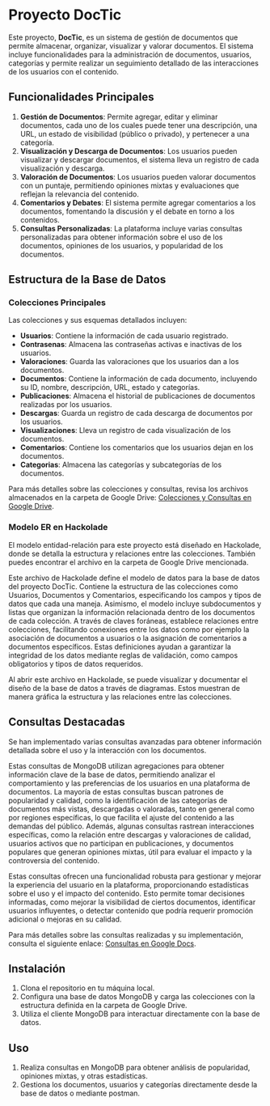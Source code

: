 # Proyecto DocTic

Este proyecto, **DocTic**, es un sistema de gestión de documentos que permite almacenar, organizar, visualizar y valorar documentos. El sistema incluye funcionalidades para la administración de documentos, usuarios, categorías y permite realizar un seguimiento detallado de las interacciones de los usuarios con el contenido.

## Funcionalidades Principales

1. **Gestión de Documentos**: Permite agregar, editar y eliminar documentos, cada uno de los cuales puede tener una descripción, una URL, un estado de visibilidad (público o privado), y pertenecer a una categoría.
2. **Visualización y Descarga de Documentos**: Los usuarios pueden visualizar y descargar documentos, el sistema lleva un registro de cada visualización y descarga.
3. **Valoración de Documentos**: Los usuarios pueden valorar documentos con un puntaje, permitiendo opiniones mixtas y evaluaciones que reflejan la relevancia del contenido.
4. **Comentarios y Debates**: El sistema permite agregar comentarios a los documentos, fomentando la discusión y el debate en torno a los contenidos.
5. **Consultas Personalizadas**: La plataforma incluye varias consultas personalizadas para obtener información sobre el uso de los documentos, opiniones de los usuarios, y popularidad de los documentos.

## Estructura de la Base de Datos

### Colecciones Principales

Las colecciones y sus esquemas detallados incluyen:

- **Usuarios**: Contiene la información de cada usuario registrado.
- **Contrasenas**: Almacena las contraseñas activas e inactivas de los usuarios.
- **Valoraciones**: Guarda las valoraciones que los usuarios dan a los documentos.
- **Documentos**: Contiene la información de cada documento, incluyendo su ID, nombre, descripción, URL, estado y categorías.
- **Publicaciones**: Almacena el historial de publicaciones de documentos realizadas por los usuarios.
- **Descargas**: Guarda un registro de cada descarga de documentos por los usuarios.
- **Visualizaciones**: Lleva un registro de cada visualización de los documentos.
- **Comentarios**: Contiene los comentarios que los usuarios dejan en los documentos.
- **Categorias**: Almacena las categorías y subcategorías de los documentos.

Para más detalles sobre las colecciones y consultas, revisa los archivos almacenados en la carpeta de Google Drive: [Colecciones y Consultas en Google Drive](https://drive.google.com/drive/u/1/folders/1CD-7wAIfdKQmvfXtXUNCFvDpwyP5HYPx).

### Modelo ER en Hackolade

El modelo entidad-relación para este proyecto está diseñado en Hackolade, donde se detalla la estructura y relaciones entre las colecciones. También puedes encontrar el archivo en la carpeta de Google Drive mencionada.

Este archivo de Hackolade define el modelo de datos para la base de datos del proyecto DocTic. Contiene la estructura de las colecciones como Usuarios, Documentos y Comentarios, especificando los campos y tipos de datos que cada una maneja. Asimismo, el modelo incluye subdocumentos y listas que organizan la información relacionada dentro de los documentos de cada colección. A través de claves foráneas, establece relaciones entre colecciones, facilitando conexiones entre los datos como por ejemplo la asociación de documentos a usuarios o la asignación de comentarios a documentos específicos. Estas definiciones ayudan a garantizar la integridad de los datos mediante reglas de validación, como campos obligatorios y tipos de datos requeridos.

Al abrir este archivo en Hackolade, se puede visualizar y documentar el diseño de la base de datos a través de diagramas. Estos muestran de manera gráfica la estructura y las relaciones entre las colecciones.






## Consultas Destacadas

Se han implementado varias consultas avanzadas para obtener información detallada sobre el uso y la interacción con los documentos. 

Estas consultas de MongoDB utilizan agregaciones para obtener información clave de la base de datos, permitiendo analizar el comportamiento y las preferencias de los usuarios en una plataforma de documentos. La mayoría de estas consultas buscan patrones de popularidad y calidad, como la identificación de las categorías de documentos más vistas, descargadas o valoradas, tanto en general como por regiones específicas, lo que facilita el ajuste del contenido a las demandas del público. Además, algunas consultas rastrean interacciones específicas, como la relación entre descargas y valoraciones de calidad, usuarios activos que no participan en publicaciones, y documentos populares que generan opiniones mixtas, útil para evaluar el impacto y la controversia del contenido.

Estas consultas ofrecen una funcionalidad robusta para gestionar y mejorar la experiencia del usuario en la plataforma, proporcionando estadísticas sobre el uso y el impacto del contenido. Esto permite tomar decisiones informadas, como mejorar la visibilidad de ciertos documentos, identificar usuarios influyentes, o detectar contenido que podría requerir promoción adicional o mejoras en su calidad.

Para más detalles sobre las consultas realizadas y su implementación, consulta el siguiente enlace: [Consultas en Google Docs](https://docs.google.com/document/d/1LAxwvMZnJH3SKNu27BQD3i5ePWEj5jyYX0q3xzPuiQE/edit?tab=t.0).


## Instalación

1. Clona el repositorio en tu máquina local.
2. Configura una base de datos MongoDB y carga las colecciones con la estructura definida en la carpeta de Google Drive.
3. Utiliza el cliente MongoDB para interactuar directamente con la base de datos.

## Uso

1. Realiza consultas en MongoDB para obtener análisis de popularidad, opiniones mixtas, y otras estadísticas.
2. Gestiona los documentos, usuarios y categorías directamente desde la base de datos o mediante postman.

